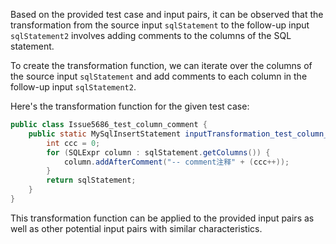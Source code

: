 Based on the provided test case and input pairs, it can be observed that the transformation from the source input `sqlStatement` to the follow-up input `sqlStatement2` involves adding comments to the columns of the SQL statement.

To create the transformation function, we can iterate over the columns of the source input `sqlStatement` and add comments to each column in the follow-up input `sqlStatement2`.

Here's the transformation function for the given test case:

```java
public class Issue5686_test_column_comment {
    public static MySqlInsertStatement inputTransformation_test_column_comment(MySqlInsertStatement sqlStatement)  {
        int ccc = 0;
        for (SQLExpr column : sqlStatement.getColumns()) {
            column.addAfterComment("-- comment注释" + (ccc++));
        }
        return sqlStatement;
    }
}
```

This transformation function can be applied to the provided input pairs as well as other potential input pairs with similar characteristics.